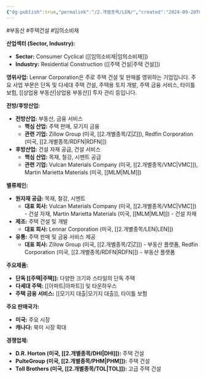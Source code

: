 ```yaml
---
{"dg-publish":true,"permalink":"/2.개별종목/LEN/","created":"2024-09-20T09:19:08.074+09:00","updated":"2025-06-03T20:05:59.874+09:00"}
---
```


#부동산 #주택건설 #임의소비재


**산업섹터 (Sector, Industry):**

- **Sector:** Consumer Cyclical ([[임의소비재\|임의소비재]])
- **Industry:** Residential Construction ([[주택 건설\|주택 건설]])

**영위사업:** Lennar Corporation은 주로 주택 건설 및 판매를 영위하는 기업입니다. 주요 사업 부문은 단독 및 다세대 주택 건설, 주택용 토지 개발, 주택 금융 서비스, 타이틀 보험, [[상업용 부동산\|상업용 부동산]] 투자 관리 등입니다.

**전방/후방산업:**

- **전방산업:** 부동산, 금융 서비스
    - **핵심 산업:** 주택 판매, 모기지 금융
    - **관련 기업:** Zillow Group (미국, [[2.개별종목/Z\|Z]]), Redfin Corporation (미국, [[2.개별종목/RDFN\|RDFN]])
- **후방산업:** 건설 자재 공급, 건설 서비스
    - **핵심 산업:** 목재, 철강, 시멘트 공급
    - **관련 기업:** Vulcan Materials Company (미국, [[2.개별종목/VMC\|VMC]]), Martin Marietta Materials (미국, [[MLM\|MLM]])

**밸류체인:**

- **원자재 공급:** 목재, 철강, 시멘트
    - **대표 회사:** Vulcan Materials Company (미국, [[2.개별종목/VMC\|VMC]]) - 건설 자재, Martin Marietta Materials (미국, [[MLM\|MLM]]) - 건설 자재
- **제조:** 주택 건설 및 개발
    - **대표 회사:** Lennar Corporation (미국, [[2.개별종목/LEN\|LEN]])
- **유통:** 주택 판매 및 금융 서비스 제공
    - **대표 회사:** Zillow Group (미국, [[2.개별종목/Z\|Z]]) - 부동산 플랫폼, Redfin Corporation (미국, [[2.개별종목/RDFN\|RDFN]]) - 부동산 플랫폼

**주요제품:**

- **단독 [[주택\|주택]]:** 다양한 크기와 스타일의 단독 주택
- **다세대 주택:** [[아파트\|아파트]] 및 타운하우스
- **주택 금융 서비스:** [[모기지 대출\|모기지 대출]], 타이틀 보험

**주요 판매국가:**

- **미국:** 주요 시장
- **캐나다:** 북미 시장 확대

**경쟁업체:**

- **D.R. Horton (미국, [[2.개별종목/DHI\|DHI]]):** 주택 건설
- **PulteGroup (미국, [[2.개별종목/PHM\|PHM]]):** 주택 건설
- **Toll Brothers (미국, [[2.개별종목/TOL\|TOL]]):** 고급 주택 건설
